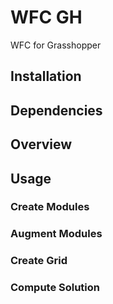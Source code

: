 # WFC GH
WFC for Grasshopper

## Installation

## Dependencies

## Overview

## Usage

### Create Modules

### Augment Modules

### Create Grid

### Compute Solution
